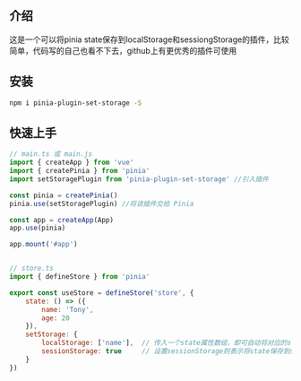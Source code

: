## 介绍

这是一个可以将pinia state保存到localStorage和sessiongStorage的插件，比较简单，代码写的自己也看不下去，github上有更优秀的插件可使用

## 安装

```bash
npm i pinia-plugin-set-storage -S
```

## 快速上手

```js
// main.ts 或 main.js
import { createApp } from 'vue'
import { createPinia } from 'pinia'
import setStoragePlugin from 'pinia-plugin-set-storage' //引入插件

const pinia = createPinia()
pinia.use(setStoragePlugin) //将该插件交给 Pinia

const app = createApp(App)
app.use(pinia)

app.mount('#app')


// store.ts
import { defineStore } from 'pinia'

export const useStore = defineStore('store', {
    state: () => ({
        name: 'Tony',
        age: 20
    }),
    setStorage: {
        localStorage: ['name'],  // 传入一个state属性数组，即可自动将对应的state保存到localStorage中；也可以传true，自动将所有state保存。
        sessionStorage: true     // 设置sessionStorage则表示将state保存到sessionStorage，和localStorage一样，可传数组，也可传true
    }
})
```
